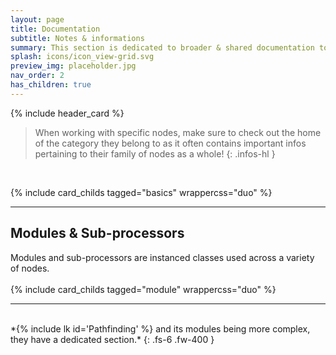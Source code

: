 ```yaml
---
layout: page
title: Documentation
subtitle: Notes & informations
summary: This section is dedicated to broader & shared documentation topics. Node specifics can be found on the dedicated node page.
splash: icons/icon_view-grid.svg
preview_img: placeholder.jpg
nav_order: 2
has_children: true
---
```


{% include header_card %}

>When working with specific nodes, make sure to check out the home of the category they belong to as it often contains important infos pertaining to their family of nodes as a whole!
{: .infos-hl }

<br>

{% include card_childs tagged="basics" wrappercss="duo" %}

---
## Modules & Sub-processors
Modules and sub-processors are instanced classes used across a variety of nodes.  
<br>
{% include card_childs tagged="module" wrappercss="duo" %}

---
<br>
*{% include lk id='Pathfinding' %} and its modules being more complex, they have a dedicated section.*
{: .fs-6 .fw-400 } 
<br>
